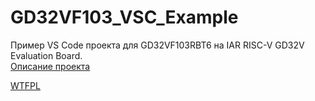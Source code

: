# GD32VF103_VSC_Example

Пример VS Code проекта для GD32VF103RBT6 на IAR RISC-V GD32V Evaluation Board.<br>
[Описание проекта](https://adelectronics.ru/?p=9571)<br>

[WTFPL](http://www.wtfpl.net/)<br>
